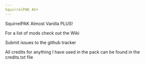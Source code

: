 ```yaml
---
SquirrelPAK AV+
---
```


SquirrelPAK Almost Vanilla PLUS!

For a list of mods check out the Wiki

Submit issues to the github tracker


All credits for anything I have used in the pack can be found in the credits.txt file
